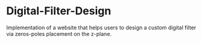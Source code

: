 # Digital-Filter-Design
Implementation of a website that helps users to design a custom digital filter via zeros-poles placement on the z-plane.

